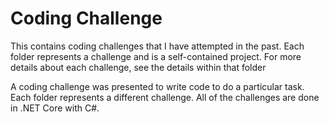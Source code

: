 # Coding Challenge

This contains coding challenges that I have attempted in the past. Each folder represents a challenge and is a self-contained
project. For more details about each challenge, see the details within that folder

A coding challenge was presented to write code to do a particular task. Each folder represents a different challenge. All of the challenges are done in .NET Core with C#.